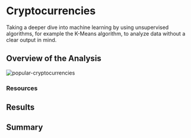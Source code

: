 # Cryptocurrencies
Taking a deeper dive into machine learning by using unsupervised algorithms, for example the K-Means algorithm, to analyze data without a clear output in mind.


## Overview of the Analysis
![popular-cryptocurrencies](https://user-images.githubusercontent.com/94148420/164922829-937b9523-0436-4ce6-ae14-0df3a2794ece.jpeg)




### Resources


## Results


## Summary
